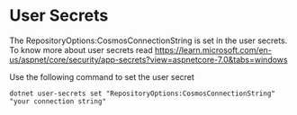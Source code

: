 # User Secrets

The RepositoryOptions:CosmosConnectionString is set in the user secrets. To know more about user secrets read https://learn.microsoft.com/en-us/aspnet/core/security/app-secrets?view=aspnetcore-7.0&tabs=windows

Use the following command to set the user secret

`dotnet user-secrets set "RepositoryOptions:CosmosConnectionString" "your connection string"`
